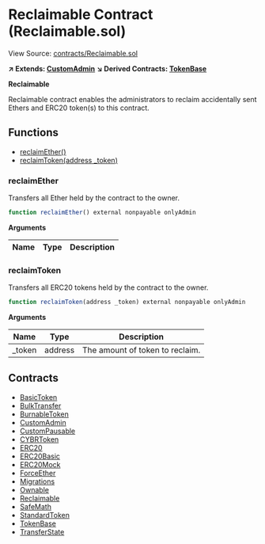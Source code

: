 # Reclaimable Contract (Reclaimable.sol)

View Source: [contracts/Reclaimable.sol](../contracts/Reclaimable.sol)

**↗ Extends: [CustomAdmin](CustomAdmin.md)**
**↘ Derived Contracts: [TokenBase](TokenBase.md)**

**Reclaimable**

Reclaimable contract enables the administrators 
to reclaim accidentally sent Ethers and ERC20 token(s)
to this contract.

## Functions

- [reclaimEther()](#reclaimether)
- [reclaimToken(address _token)](#reclaimtoken)

### reclaimEther

Transfers all Ether held by the contract to the owner.

```js
function reclaimEther() external nonpayable onlyAdmin 
```

**Arguments**

| Name        | Type           | Description  |
| ------------- |------------- | -----|

### reclaimToken

Transfers all ERC20 tokens held by the contract to the owner.

```js
function reclaimToken(address _token) external nonpayable onlyAdmin 
```

**Arguments**

| Name        | Type           | Description  |
| ------------- |------------- | -----|
| _token | address | The amount of token to reclaim. | 

## Contracts

* [BasicToken](BasicToken.md)
* [BulkTransfer](BulkTransfer.md)
* [BurnableToken](BurnableToken.md)
* [CustomAdmin](CustomAdmin.md)
* [CustomPausable](CustomPausable.md)
* [CYBRToken](CYBRToken.md)
* [ERC20](ERC20.md)
* [ERC20Basic](ERC20Basic.md)
* [ERC20Mock](ERC20Mock.md)
* [ForceEther](ForceEther.md)
* [Migrations](Migrations.md)
* [Ownable](Ownable.md)
* [Reclaimable](Reclaimable.md)
* [SafeMath](SafeMath.md)
* [StandardToken](StandardToken.md)
* [TokenBase](TokenBase.md)
* [TransferState](TransferState.md)
